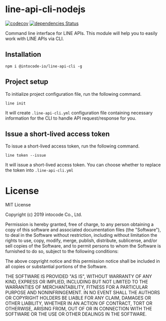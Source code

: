 
# line-api-cli-nodejs
[![codecov](https://codecov.io/gh/intocode-io/line-api-cli-nodejs/branch/master/graph/badge.svg)](https://codecov.io/gh/intocode-io/line-api-cli-nodejs)
[![dependencies Status](https://david-dm.org/intocode-io/line-api-cli-nodejs/status.svg)](https://david-dm.org/intocode-io/line-api-cli-nodejs)

Command line interface for LINE APIs. This module will help you to easily work with LINE APIs via CLI.

## Installation
```
npm i @intocode-io/line-api-cli -g
```

## Project setup
To initialize project configuration file, run the following command.
```
line init
```
It will create `.line-api-cli.yml` configuration file containing necessary information for the CLI to handle API request/response for you.

## Issue a short-lived access token
To issue a short-lived access token, run the following command.
```
line token --issue
```
It will issue a short-lived access token. You can choose whether to replace the token into `.line-api-cli.yml`


# License
MIT License

Copyright (c) 2019 intocode Co., Ltd.

Permission is hereby granted, free of charge, to any person obtaining a copy
of this software and associated documentation files (the "Software"), to deal
in the Software without restriction, including without limitation the rights
to use, copy, modify, merge, publish, distribute, sublicense, and/or sell
copies of the Software, and to permit persons to whom the Software is
furnished to do so, subject to the following conditions:

The above copyright notice and this permission notice shall be included in all
copies or substantial portions of the Software.

THE SOFTWARE IS PROVIDED "AS IS", WITHOUT WARRANTY OF ANY KIND, EXPRESS OR
IMPLIED, INCLUDING BUT NOT LIMITED TO THE WARRANTIES OF MERCHANTABILITY,
FITNESS FOR A PARTICULAR PURPOSE AND NONINFRINGEMENT. IN NO EVENT SHALL THE
AUTHORS OR COPYRIGHT HOLDERS BE LIABLE FOR ANY CLAIM, DAMAGES OR OTHER
LIABILITY, WHETHER IN AN ACTION OF CONTRACT, TORT OR OTHERWISE, ARISING FROM,
OUT OF OR IN CONNECTION WITH THE SOFTWARE OR THE USE OR OTHER DEALINGS IN THE
SOFTWARE.

